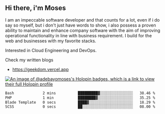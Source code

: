 ## Hi there, i'm Moses

I am an impeccable software developer and that counts for a lot, even if i do say so myself, but i don't just have words to show, i also possess a proven ability to maintain and enhance company software with the aim of improving operational functionality in line with business requirement. I build for the web and businesses with my favorite stacks.

Interested in Cloud Engineering and DevOps.

Check my written blogs
- https://geekdom.vercel.app

[![An image of @adebayomoses's Holopin badges, which is a link to view their full Holopin profile](https://holopin.me/adebayomoses)](https://holopin.io/@adebayomoses)

<!--START_SECTION:waka-->

```txt
Bash             2 mins          █████████▓░░░░░░░░░░░░░░░   38.46 %
PHP              1 min           ████████▓░░░░░░░░░░░░░░░░   35.25 %
Blade Template   0 secs          ████▓░░░░░░░░░░░░░░░░░░░░   18.29 %
SCSS             0 secs          ██░░░░░░░░░░░░░░░░░░░░░░░   08.00 %
```

<!--END_SECTION:waka-->
